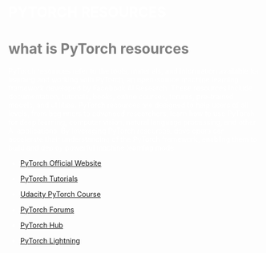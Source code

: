 <span style="color: white">
<h1>

**PYTORCH RESOURCES**

</h1>
</style>

<span style="color:grey">

<h1>what is PyTorch resources</h1>

</style>
 
 
<span style="color:white">   


PyTorch resources refer to the tools, materials, and information available for learning and working with PyTorch, an open-source machine learning framework developed by Facebook AI Research. These resources include documentation, tutorials, books, online courses, forums, pre-trained models, and utilities. PyTorch resources are designed to help users of all levels, from beginners to advanced researchers, learn how to use PyTorch for deep learning, computer vision, natural language processing, and other AI applications. By leveraging PyTorch resources, developers can accelerate their understanding of the PyTorch framework, enabling them to build and deploy powerful machine learning model

</style>




* [PyTorch Official Website](https://pytorch.org/)


* [PyTorch Tutorials](https://pytorch.org/tutorials/)

* [Udacity PyTorch Course](https://www.udacity.com/course/deep-learning-pytorch--ud188)

* [PyTorch Forums](https://discuss.pytorch.org/)
  
*  [PyTorch Hub](https://pytorch.org/hub/)
  
*  [PyTorch Lightning](https://www.pytorchlightning.ai/)
   



